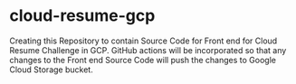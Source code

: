 # cloud-resume-gcp
Creating this Repository to contain Source Code for Front end for Cloud Resume Challenge in GCP.
GitHub actions will be incorporated so that any changes to the Front end Source Code will push the changes to Google Cloud Storage bucket.
